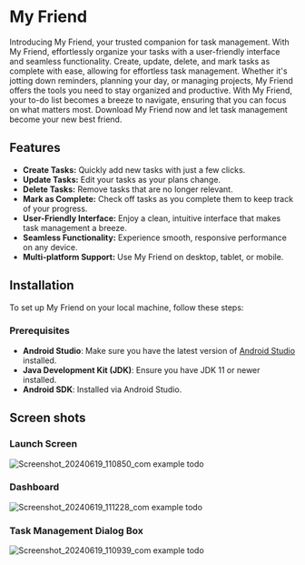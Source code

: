 # My Friend 
Introducing My Friend, your trusted companion for task management. With My Friend, effortlessly organize your tasks with a user-friendly interface and seamless functionality. Create, update, delete, and mark tasks as complete with ease, allowing for effortless task management. Whether it's jotting down reminders, planning your day, or managing projects, My Friend offers the tools you need to stay organized and productive. With My Friend, your to-do list becomes a breeze to navigate, ensuring that you can focus on what matters most. Download My Friend now and let task management become your new best friend.

## Features
- **Create Tasks:** Quickly add new tasks with just a few clicks.
- **Update Tasks:** Edit your tasks as your plans change.
- **Delete Tasks:** Remove tasks that are no longer relevant.
- **Mark as Complete:** Check off tasks as you complete them to keep track of your progress.
- **User-Friendly Interface:** Enjoy a clean, intuitive interface that makes task management a breeze.
- **Seamless Functionality:** Experience smooth, responsive performance on any device.
- **Multi-platform Support:** Use My Friend on desktop, tablet, or mobile.

## Installation

To set up My Friend on your local machine, follow these steps:

### Prerequisites

- **Android Studio**: Make sure you have the latest version of [Android Studio](https://developer.android.com/studio) installed.
- **Java Development Kit (JDK)**: Ensure you have JDK 11 or newer installed.
- **Android SDK**: Installed via Android Studio.

## Screen shots

### Launch Screen
![Screenshot_20240619_110850_com example todo](https://github.com/bhashanasirimanna/My-Friend-app/assets/146844863/d941dcf3-b50d-47fa-88f7-5bd294a8ac48)
### Dashboard
![Screenshot_20240619_111228_com example todo](https://github.com/bhashanasirimanna/My-Friend-app/assets/146844863/62c5422f-bf55-4cc9-b748-e918034a9556)
### Task Management Dialog Box
![Screenshot_20240619_110939_com example todo](https://github.com/bhashanasirimanna/My-Friend-app/assets/146844863/c2911268-4844-40f1-b7a1-f7477b0c217d)
